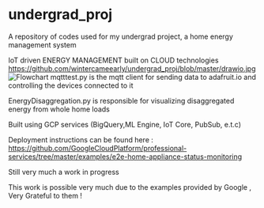 # undergrad_proj
A repository of codes used for my undergrad project, a home energy management system 

IoT driven ENERGY MANAGEMENT built on CLOUD technologies
https://github.com/wintercameearly/undergrad_proj/blob/master/drawio.jpg
![Flowchart](https://github.com/wintercameearly/undergrad_proj/blob/master/drawio.jpg)
mqtttest.py is the mqtt client for sending data to adafruit.io and controlling the devices connected to it 

EnergyDisaggregation.py is responsible for visualizing disaggregated energy from whole home loads 

Built using GCP services (BigQuery,ML Engine, IoT Core, PubSub, e.t.c)

Deployment instructions can be found here : https://github.com/GoogleCloudPlatform/professional-services/tree/master/examples/e2e-home-appliance-status-monitoring

Still very much a work in progress

This work is possible very much due to the examples provided by Google , Very Grateful to them !
